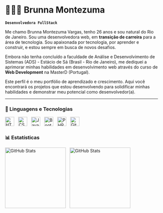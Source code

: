 # 👩🏻‍💻 Brunna Montezuma 


**`Desenvolvedora FullStack`** 

Me chamo Brunna Montezuma Vargas, tenho 26 anos e sou natural do Rio de Janeiro. Sou uma desenvolvedora web, em **transição de carreira** para a área de tecnologia. Sou apaixonada por tecnologia, por aprender e construir, e estou sempre em busca de novos desafios. 

Embora não tenha concluído a faculdade de Análise e Desenvolvimento de Sistemas (ADS) - Estácio de Sá (Brasil - Rio de Janeiro), me dediquei a aprimorar minhas habilidades em desenvolvimento web através do curso de **Web Development** na MasterD (Portugal).

Este perfil é o meu portfólio de aprendizado e crescimento. Aqui você encontrará os projetos que estou desenvolvendo para solidificar minhas habilidades e demonstrar meu potencial como desenvolvedor(a). 

---

### 🤖 Linguagens e Tecnologias

<img 
    align="left" 
    alt="HTML"
    title="HTML" 
    width="30px" 
    style="padding-right: 10px;" 
    src="https://cdn.jsdelivr.net/gh/devicons/devicon@latest/icons/html5/html5-original.svg" 
/>
<img 
    align="left" 
    alt="CSS" 
    title="CSS"
    width="30px" 
    style="padding-right: 10px;" 
    src="https://cdn.jsdelivr.net/gh/devicons/devicon@latest/icons/css3/css3-original.svg" 
/>
<img 
    align="left" 
    alt="JavaScript" 
    title="JavaScript"
    width="30px" 
    style="padding-right: 10px;" 
    src="https://cdn.jsdelivr.net/gh/devicons/devicon@latest/icons/javascript/javascript-original.svg" 
/>

<img 
    align="left" 
    alt="Bootstrap"
    title="Bootstrap" 
    width="30px" 
    style="padding-right: 10px;" 
    src="https://cdn.jsdelivr.net/gh/devicons/devicon@latest/icons/bootstrap/bootstrap-original.svg" 
/>

<img 
    align="left" 
    alt="PHP" 
    title="PHP"
    width="30px" 
    style="padding-right: 10px;" 
    src="https://cdn.jsdelivr.net/gh/devicons/devicon@latest/icons/php/php-original.svg" 
/>

<img 
    align="left" 
    alt="Git" 
    title="Git"
    width="30px" 
    style="padding-right: 10px;" 
    src="https://cdn.jsdelivr.net/gh/devicons/devicon@latest/icons/git/git-original.svg" 
/>

<br/>
<br/>

### 📊 Estatísticas

<p>
  <img 
    align="left" 
    alt="GitHub Stats" 
    height="200" 
    style="padding-right: 10px;" 
    src="https://github-readme-stats.vercel.app/api?username=BrunnaMontezuma&show_icons=true&theme=tokyonight&include_all_commits=true&locale=pt-br" 
  />

<img 
      align="left" 
      alt="GitHub Stats" 
      height="200" 
      src="https://github-readme-stats.vercel.app/api/top-langs/?username=BrunnaMontezuma&theme=tokyonight&layout=compact&custom_title=Tecnologias&langs_count=9" 
  />

</p>
